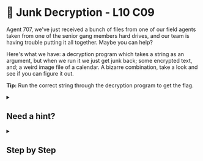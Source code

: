 # 📆 Junk Decryption - L10 C09

Agent 707, we've just received a bunch of files from one of our field agents taken from one of the senior gang members hard drives, and our team is having trouble putting it all together. Maybe you can help?

Here's what we have: a decryption program which takes a string as an argument, but when we run it we just get junk back; some encrypted text, and; a weird image file of a calendar. A bizarre combination, take a look and see if you can figure it out.

**Tip:** Run the correct string through the decryption program to get the flag.

<details><summary>

## Need a hint?</summary>

> 💡 Hint: The decryption program only takes in the string as an argument. What could the picture mean, and can you think of a way to use it without passing it as an argument to the program?

</details>

<details><summary>

## Step by Step</summary>

- On your Linux terminal, download the files provided and run the following commands
  - `sudo chmod +x executablefilename`
  - `sudo sudo timedatectl set-time 2015-08-20`
  - This is because the provided calendar picture is of the date `August 20th, 2015`
  - `./executablefilename NXIS24@ul{}mzVKV`
  - Replace the last item with whatever your included string is in the challenge
- The flag should appear

`flag: HadouKEN[^_^]`

</details>
